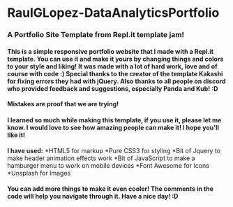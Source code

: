 # **RaulGLopez-DataAnalyticsPortfolio**
### **A Portfolio Site Template from Repl.it template jam!**

#### This is a simple responsive portfolio website that I made with a Repl.it template. You can use it and make it yours by changing things and colors to your style and liking! It was made with a lot of hard work, love and of course with code :) Special thanks to the creator of the template Kakashi for fixing errors they had with jQuery. Also thanks to all people on discord who provided feedback and suggestions, especially Panda and Kub! :D

**Mistakes are proof that we are trying!**

#### I learned so much while making this template, if you use it, please let me know. I would love to see how amazing people can make it! I hope you'll like it!

**I have used:**
*HTML5 for markup
*Pure CSS3 for styling
*Bit of Jquery to make header animation effects work
*Bit of JavaScript to make a hamburger menu to work on mobile devices
*Font Awesome for Icons
*Unsplash for Images

#### **You can add more things to make it even cooler! The comments in the code will help you navigate through it. Have a nice day! :D**

